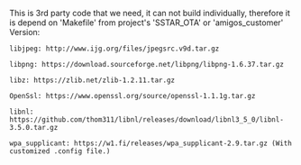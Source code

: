 This is 3rd party code that we need, it can not build individually, therefore it is depend on 'Makefile' from  project's 'SSTAR_OTA' or 'amigos_customer'
Version:

	libjpeg: http://www.ijg.org/files/jpegsrc.v9d.tar.gz

	libpng: https://download.sourceforge.net/libpng/libpng-1.6.37.tar.gz

	libz: https://zlib.net/zlib-1.2.11.tar.gz

	OpenSsl: https://www.openssl.org/source/openssl-1.1.1g.tar.gz

	libnl: https://github.com/thom311/libnl/releases/download/libnl3_5_0/libnl-3.5.0.tar.gz

	wpa_supplicant: https://w1.fi/releases/wpa_supplicant-2.9.tar.gz (With customized .config file.)
